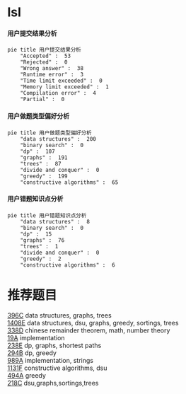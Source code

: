 # lsl

<!-- tabs:start -->



#### **用户提交结果分析**

```mermaid
pie title 用户提交结果分析
    "Accepted" :  53
    "Rejected" :  0
    "Wrong answer" :  38
    "Runtime error" :  3
    "Time limit exceeded" :  0
    "Memory limit exceeded" :  1
    "Compilation error" :  4
    "Partial" :  0
```

#### **用户做题类型偏好分析**

```mermaid
pie title 用户做题类型偏好分析
    "data structures" :  200
    "binary search" :  0
    "dp" :  107
    "graphs" :  191
    "trees" :  87
    "divide and conquer" :  0
    "greedy" :  199
    "constructive algorithms" :  65
```
#### **用户错题知识点分析**

```mermaid
pie title 用户错题知识点分析
    "data structures" :  8
    "binary search" :  0
    "dp" :  15
    "graphs" :  76
    "trees" :  1
    "divide and conquer" :  0
    "greedy" :  2
    "constructive algorithms" :  6
```



<!-- tabs:end -->
# 推荐题目
[396C](https://codeforces.com/contest/396/problem/C)		data structures,
                        graphs,
                        trees		  
[1408E](https://codeforces.com/contest/1408/problem/E)		data structures,
                        dsu,
                        graphs,
                        greedy,
                        sortings,
                        trees		  
[338D](https://codeforces.com/contest/338/problem/D)		chinese remainder theorem,
                        math,
                        number theory		  
[19A](https://codeforces.com/contest/19/problem/A)		implementation		  
[238E](https://codeforces.com/contest/238/problem/E)		dp,
                        graphs,
                        shortest paths		  
[294B](https://codeforces.com/contest/294/problem/B)		dp,
                        greedy		  
[989A](https://codeforces.com/contest/989/problem/A)		implementation,
                        strings		  
[1131F](https://codeforces.com/contest/1131/problem/F)		constructive algorithms,
                        dsu		  
[494A](https://codeforces.com/contest/494/problem/A)		greedy		  
[218C](https://codeforces.com/contest/218/problem/C)		dsu,graphs,sortings,trees		  

